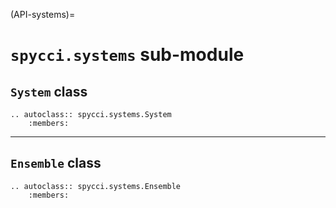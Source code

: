 (API-systems)=
# `spycci.systems` sub-module

## `System` class

```{eval-rst}
.. autoclass:: spycci.systems.System
    :members:
```
---

## `Ensemble` class

```{eval-rst}
.. autoclass:: spycci.systems.Ensemble
    :members:
```
